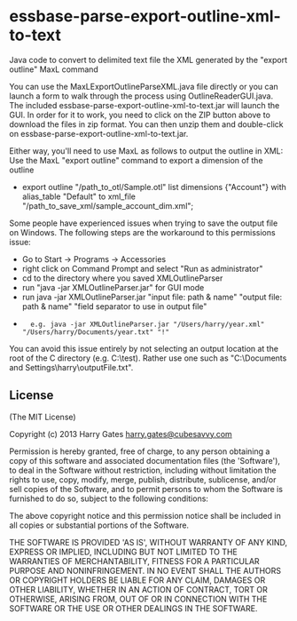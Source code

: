 essbase-parse-export-outline-xml-to-text
========================================

Java code to convert to delimited text file the XML generated by the "export outline" MaxL command

You can use the MaxLExportOutlineParseXML.java file directly or you can launch a form to walk through the process using OutlineReaderGUI.java. The included essbase-parse-export-outline-xml-to-text.jar will launch the GUI. In order for it to work, you need to click on the ZIP button above to download the files in zip format. You can then unzip them and double-click on essbase-parse-export-outline-xml-to-text.jar.

Either way, you'll need to use MaxL as follows to output the outline in XML:
Use the MaxL "export outline" command to export a dimension of the outline
 *   export outline "/path_to_otl/Sample.otl" list dimensions {"Account"} with alias_table "Default" to xml_file "/path_to_save_xml/sample_account_dim.xml";

Some people have experienced issues when trying to save the output file on Windows. The following steps are the workaround to this permissions issue:
* Go to Start -> Programs -> Accessories
* right click on Command Prompt and select "Run as administrator"
* cd to the directory where you saved XMLOutlineParser
* run "java -jar XMLOutlineParser.jar" for GUI mode
* run java -jar XMLOutlineParser.jar "input file: path & name" "output file: path & name" "field separator to use in output file"
*       e.g. java -jar XMLOutlineParser.jar "/Users/harry/year.xml" "/Users/harry/Documents/year.txt" "!"

You can avoid this issue entirely by not selecting an output location at the root of the C directory (e.g. C:\test). Rather use one such as "C:\Documents and Settings\harry\outputFile.txt".

License
-------
(The MIT License)

Copyright (c) 2013 Harry Gates <harry.gates@cubesavvy.com>

Permission is hereby granted, free of charge, to any person obtaining
a copy of this software and associated documentation files (the
'Software'), to deal in the Software without restriction, including
without limitation the rights to use, copy, modify, merge, publish,
distribute, sublicense, and/or sell copies of the Software, and to
permit persons to whom the Software is furnished to do so, subject to
the following conditions:

The above copyright notice and this permission notice shall be
included in all copies or substantial portions of the Software.

THE SOFTWARE IS PROVIDED 'AS IS', WITHOUT WARRANTY OF ANY KIND,
EXPRESS OR IMPLIED, INCLUDING BUT NOT LIMITED TO THE WARRANTIES OF
MERCHANTABILITY, FITNESS FOR A PARTICULAR PURPOSE AND NONINFRINGEMENT.
IN NO EVENT SHALL THE AUTHORS OR COPYRIGHT HOLDERS BE LIABLE FOR ANY
CLAIM, DAMAGES OR OTHER LIABILITY, WHETHER IN AN ACTION OF CONTRACT,
TORT OR OTHERWISE, ARISING FROM, OUT OF OR IN CONNECTION WITH THE
SOFTWARE OR THE USE OR OTHER DEALINGS IN THE SOFTWARE.
